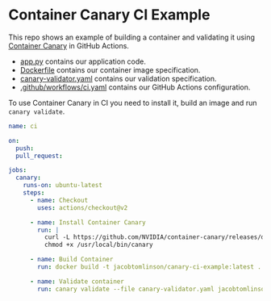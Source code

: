 # Container Canary CI Example

This repo shows an example of building a container and validating it using [Container Canary](https://github.com/NVIDIA/container-canary) in GitHub Actions.

- [app.py](app.py) contains our application code.
- [Dockerfile](Dockerfile) contains our container image specification.
- [canary-validator.yaml](canary-validator.yaml) contains our validation specification.
- [.github/workflows/ci.yaml](.github/workflows/ci.yaml) contains our GitHub Actions configuration.

To use Container Canary in CI you need to install it, build an image and run `canary validate`.

```yaml
name: ci

on:
  push:
  pull_request:

jobs:
  canary:
    runs-on: ubuntu-latest
    steps:
      - name: Checkout
        uses: actions/checkout@v2

      - name: Install Container Canary
        run: |
          curl -L https://github.com/NVIDIA/container-canary/releases/download/v0.1.1/canary_linux_amd64 > /usr/local/bin/canary
          chmod +x /usr/local/bin/canary

      - name: Build Container
        run: docker build -t jacobtomlinson/canary-ci-example:latest .

      - name: Validate container
        run: canary validate --file canary-validator.yaml jacobtomlinson/canary-ci-example:latest
```
